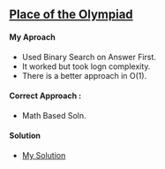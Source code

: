 ## [Place of the Olympiad](https://codeforces.com/contest/2091/problem/D)

#### My Aproach

- Used Binary Search on Answer First.
- It worked but took logn complexity.
- There is a better approach in O(1).

#### Correct Approach :

- Math Based Soln.

#### Solution

- [My Solution](https://codeforces.com/contest/2091/submission/339428736)
